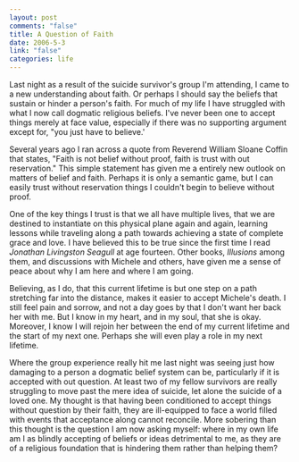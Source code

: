 ```yaml
--- 
layout: post
comments: "false"
title: A Question of Faith
date: 2006-5-3
link: "false"
categories: life
---
```

Last night as a result of the suicide survivor's group I'm attending, I came to a new understanding about faith. Or perhaps I should say the beliefs that sustain or hinder a person's faith. For much of my life I have struggled with what I now call dogmatic religious beliefs. I've never been one to accept things merely at face value, especially if there was no supporting argument except for, "you just have to believe.'

Several years ago I ran across a quote from Reverend William Sloane Coffin that states, "Faith is not belief without proof, faith is trust with out reservation." This simple statement has given me a entirely new outlook on matters of belief and faith. Perhaps it is only a semantic game, but I can easily trust without reservation things I couldn't begin to believe without proof.

One of the key things I trust is that we all have multiple lives, that we are destined to instantiate on this physical plane again and again, learning lessons while traveling along a path towards achieving a state of complete grace and love. I have believed this to be true since the first time I read <em>Jonathan Livingston Seagull</em> at age fourteen. Other books, <em>Illusions</em> among them, and discussions with Michele and others, have given me a sense of peace about why I am here and where I am going.

Believing, as I do, that this current lifetime is but one step on a path stretching far into the distance, makes it easier to accept Michele's death. I still feel pain and sorrow, and not a day goes by that I don't want her back her with me. But I know in my heart, and in my soul, that she is okay. Moreover, I know I will rejoin her between the end of my current lifetime and the start of my next one. Perhaps she will even play a role in my next lifetime.

Where the group experience really hit me last night was seeing just how damaging to a person a dogmatic belief system can be, particularly if it is accepted with out question. At least two of my fellow survivors are really struggling to move past the mere idea of suicide, let alone the suicide of a loved one. My thought is that having been conditioned to accept things without question by their faith, they are ill-equipped to face a world filled with events that acceptance along cannot reconcile. More sobering than this thought is the question I am now asking myself: where in my own life am I as blindly accepting of beliefs or ideas detrimental to me, as they are of a religious foundation that is hindering them rather than helping them?
